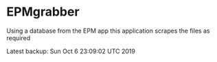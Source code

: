 # EPMgrabber
Using a database from the EPM app this application scrapes the files as required


Latest backup: Sun Oct 6 23:09:02 UTC 2019
